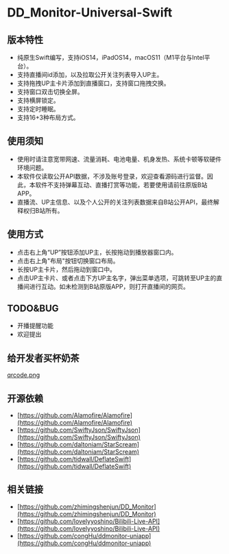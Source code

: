 #  DD_Monitor-Universal-Swift

## 版本特性
- 纯原生Swift编写，支持iOS14，iPadOS14，macOS11（M1平台与Intel平台）。
- 支持直播间id添加，以及拉取公开关注列表导入UP主。
- 支持拖拽UP主卡片添加到直播窗口，支持窗口拖拽交换。
- 支持窗口双击切换全屏。
- 支持横屏锁定。
- 支持定时睡眠。
- 支持16+3种布局方式。

## 使用须知
- 使用时请注意宽带网速、流量消耗、电池电量、机身发热、系统卡顿等软硬件环境问题。
- 本软件仅读取公开API数据，不涉及账号登录，欢迎查看源码进行监督。因此，本软件不支持弹幕互动、直播打赏等功能，若要使用请前往原版B站APP。
- 直播流、UP主信息、以及个人公开的关注列表数据来自B站公开API，最终解释权归B站所有。

## 使用方式
- 点击右上角“UP”按钮添加UP主，长按拖动到播放器窗口内。
- 点击右上角"布局"按钮切换窗口布局。
- 长按UP主卡片，然后拖动到窗口中。
- 点击UP主卡片、或者点击下方UP主名字，弹出菜单选项，可跳转至UP主的直播间进行互动。如未检测到B站原版APP，则打开直播间的网页。

## TODO&BUG
- 开播提醒功能
- 欢迎提出

## 给开发者买杯奶茶
[qrcode.png](qrcode.png)

## 开源依赖
- [https://github.com/Alamofire/Alamofire](https://github.com/Alamofire/Alamofire)
- [https://github.com/SwiftyJson/SwiftyJson](https://github.com/SwiftyJson/SwiftyJson)
- [https://github.com/daltoniam/StarScream](https://github.com/daltoniam/StarScream)
- [https://github.com/tidwall/DeflateSwift](https://github.com/tidwall/DeflateSwift)

## 相关链接
- [https://github.com/zhimingshenjun/DD_Monitor](https://github.com/zhimingshenjun/DD_Monitor)
- [https://github.com/lovelyyoshino/Bilibili-Live-API](https://github.com/lovelyyoshino/Bilibili-Live-API)
- [https://github.com/congHu/ddmonitor-uniapp](https://github.com/congHu/ddmonitor-uniapp)
